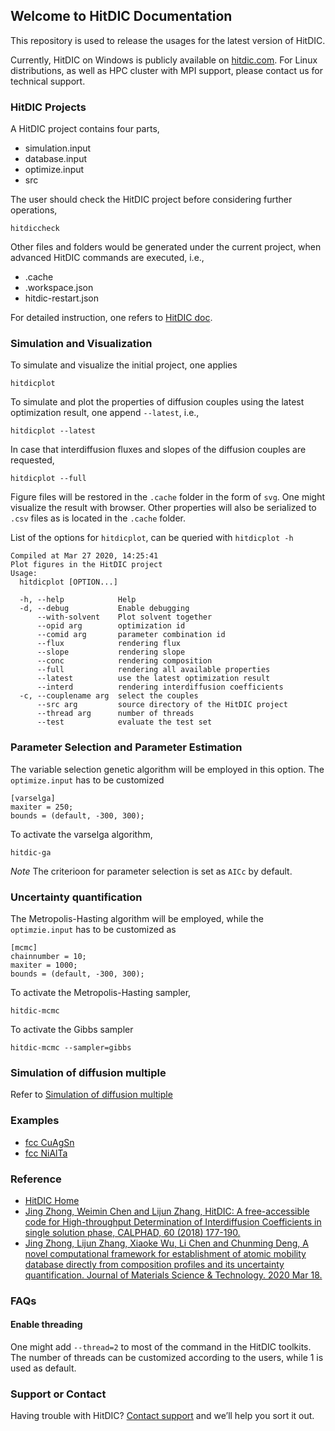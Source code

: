 ## Welcome to HitDIC Documentation

This repository is used to release the usages for the latest version of HitDIC.

Currently, HitDIC on Windows is publicly available on [hitdic.com](https://hitdic.com). For Linux distributions, as well as HPC cluster with MPI support, please contact us for technical support.

### HitDIC Projects
A HitDIC project contains four parts,

- simulation.input
- database.input
- optimize.input
- src

The user should check the HitDIC project before considering further operations,
```
hitdiccheck
```

Other files and folders would be generated under the current project, when advanced HitDIC commands are executed, i.e., 
- .cache
- .workspace.json
- hitdic-restart.json

For detailed instruction, one refers to [HitDIC doc](hitdic-project.md).

### Simulation and Visualization

To simulate and visualize the initial project, one applies
```
hitdicplot
```
To simulate and plot the properties of diffusion couples using the latest optimization result, one append `--latest`, i.e.,
```
hitdicplot --latest
```

In case that interdiffusion fluxes and slopes of the diffusion couples are requested,
```
hitdicplot --full
```

Figure files will be restored in the `.cache` folder in the form of `svg`. One might visualize the result with browser. Other properties will also be serialized to `.csv` files as is located in the `.cache` folder.

List of the options for `hitdicplot`, can be queried with `hitdicplot -h`
```
Compiled at Mar 27 2020, 14:25:41
Plot figures in the HitDIC project
Usage:
  hitdicplot [OPTION...]

  -h, --help            Help
  -d, --debug           Enable debugging
      --with-solvent    Plot solvent together
      --opid arg        optimization id
      --comid arg       parameter combination id
      --flux            rendering flux
      --slope           rendering slope
      --conc            rendering composition
      --full            rendering all available properties
      --latest          use the latest optimization result
      --interd          rendering interdiffusion coefficients
  -c, --couplename arg  select the couples
      --src arg         source directory of the HitDIC project
      --thread arg      number of threads
      --test            evaluate the test set
```

### Parameter Selection and Parameter Estimation
The variable selection genetic algorithm will be employed in this option. The `optimize.input` has to be customized 
```
[varselga]
maxiter = 250;
bounds = (default, -300, 300);
```
To activate the varselga algorithm,
```
hitdic-ga
```
*Note* The criterioon for parameter selection is set as `AICc` by default.

### Uncertainty quantification
The Metropolis-Hasting algorithm will be employed, while the `optimzie.input` has to be customized as 
```
[mcmc]
chainnumber = 10;
maxiter = 1000;
bounds = (default, -300, 300);
```

To activate the Metropolis-Hasting sampler,
```
hitdic-mcmc
```

To activate the Gibbs sampler
```
hitdic-mcmc --sampler=gibbs
```

### Simulation of diffusion multiple

Refer to [Simulation of diffusion multiple](hitdic2d.md)

### Examples

- [fcc CuAgSn](examples/cuagsn/readme.md)
- [fcc NiAlTa](examples/nialta/mcmc/readme.md)

### Reference

- [HitDIC Home](https://hitdic.com)
- [Jing Zhong, Weimin Chen and Lijun Zhang, HitDIC: A free-accessible code for High-throughput Determination of Interdiffusion Coefficients in single solution phase, CALPHAD, 60 (2018) 177-190.](https://doi.org/10.1016/j.calphad.2017.12.004)
- [Jing Zhong, Lijun Zhang, Xiaoke Wu, Li Chen and Chunming Deng, A novel computational framework for establishment of atomic mobility database directly from composition profiles and its uncertainty quantification. Journal of Materials Science & Technology. 2020 Mar 18.](https://doi.org/10.1016/j.jmst.2019.12.038)

### FAQs

#### Enable threading
One might add `--thread=2` to most of the command in the HitDIC toolkits. The number of threads can be customized according to the users, while 1 is used as default.

### Support or Contact

Having trouble with HitDIC? [Contact support](zhongjingjogy@gmail.com) and we’ll help you sort it out.

